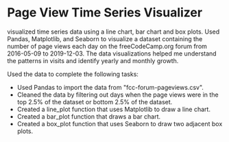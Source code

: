 # Page View Time Series Visualizer
visualized time series data using a line chart, bar chart and box plots. Used Pandas, Matplotlib, and Seaborn to visualize a dataset containing the number of page views each day on the freeCodeCamp.org forum from 2016-05-09 to 2019-12-03. The data visualizations helped me understand the patterns in visits and identify yearly and monthly growth.

Used the data to complete the following tasks:

- Used Pandas to import the data from "fcc-forum-pageviews.csv". 
- Cleaned the data by filtering out days when the page views were in the top 2.5% of the dataset or bottom 2.5% of the dataset.
- Created a line_plot function that uses Matplotlib to draw a line chart.
- Created a bar_plot function that draws a bar chart.
- Created a box_plot function that uses Seaborn to draw two adjacent box plots.
